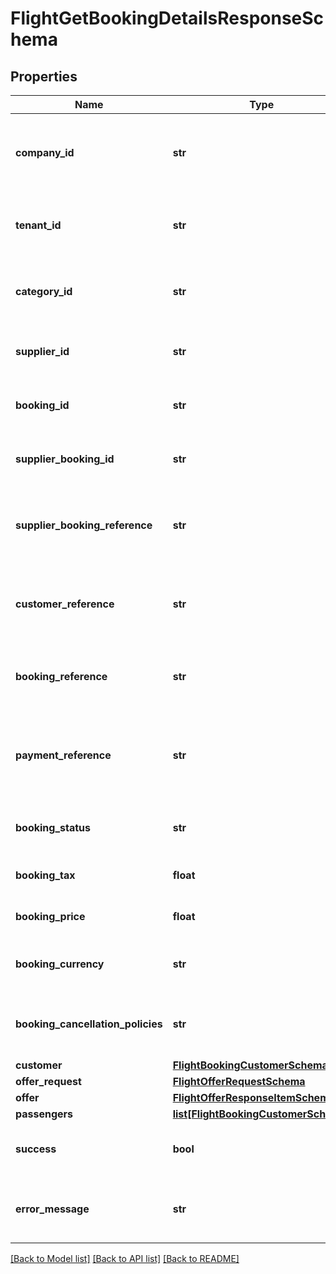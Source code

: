 # FlightGetBookingDetailsResponseSchema

## Properties
Name | Type | Description | Notes
------------ | ------------- | ------------- | -------------
**company_id** | **str** | Identifier for the company associated with the booking. | [optional] 
**tenant_id** | **str** | Identifier for the tenant associated with the booking. | [optional] 
**category_id** | **str** | Identifier for the category of the booking. | [optional] 
**supplier_id** | **str** | Identifier for the supplier of the booking. | [optional] 
**booking_id** | **str** | Unique identifier for the booking. | [optional] 
**supplier_booking_id** | **str** | Supplier’s identifier for the booking. | [optional] 
**supplier_booking_reference** | **str** | Reference number provided by the supplier for the booking. | [optional] 
**customer_reference** | **str** | Customer reference number associated with the booking. | [optional] 
**booking_reference** | **str** | Internal reference number for the booking. | [optional] 
**payment_reference** | **str** | Reference number for the payment associated with the booking. | [optional] 
**booking_status** | **str** | Current status of the booking. | [optional] 
**booking_tax** | **float** | Tax applied to the booking. | [optional] 
**booking_price** | **float** | Total price of the booking. | [optional] 
**booking_currency** | **str** | Currency used for the booking pricing. | [optional] 
**booking_cancellation_policies** | **str** | Cancellation policies applicable to the booking. | [optional] 
**customer** | [**FlightBookingCustomerSchema**](FlightBookingCustomerSchema.md) |  | [optional] 
**offer_request** | [**FlightOfferRequestSchema**](FlightOfferRequestSchema.md) |  | [optional] 
**offer** | [**FlightOfferResponseItemSchema**](FlightOfferResponseItemSchema.md) |  | [optional] 
**passengers** | [**list[FlightBookingCustomerSchema]**](FlightBookingCustomerSchema.md) |  | [optional] 
**success** | **bool** | Indicates if the booking was successful. | [optional] 
**error_message** | **str** | Provides details on any error that occurred | [optional] 

[[Back to Model list]](../README.md#documentation-for-models) [[Back to API list]](../README.md#documentation-for-api-endpoints) [[Back to README]](../README.md)

